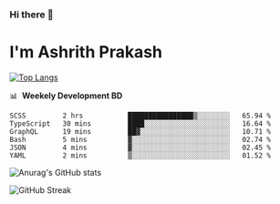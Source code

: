 ### Hi there 👋
# I'm Ashrith Prakash

[![Top Langs](https://github-readme-stats.vercel.app/api/top-langs/?username=xxcheckmatexx&count_private=true&include_all_commits=true&show_icons=true&line_height=20&title_color=FFFFFF&icon_color=FFFFFF&text_color=FFFFFF&bg_color=0D1117&langs_count=8)](https://github.com/anuraghazra/github-readme-stats)

📊 &nbsp;**Weekely Development BD**

<!--START_SECTION:waka-->

```text
SCSS         2 hrs           ████████████████▒░░░░░░░░   65.94 %
TypeScript   30 mins         ████░░░░░░░░░░░░░░░░░░░░░   16.64 %
GraphQL      19 mins         ██▓░░░░░░░░░░░░░░░░░░░░░░   10.71 %
Bash         5 mins          ▓░░░░░░░░░░░░░░░░░░░░░░░░   02.74 %
JSON         4 mins          ▓░░░░░░░░░░░░░░░░░░░░░░░░   02.45 %
YAML         2 mins          ▒░░░░░░░░░░░░░░░░░░░░░░░░   01.52 %
```

<!--END_SECTION:waka-->

![Anurag's GitHub stats](https://github-readme-stats.vercel.app/api?username=xxcheckmatexx&count_private=true&show_icons=true&theme=merko)  

![GitHub Streak](http://github-readme-streak-stats.herokuapp.com?user=xxcheckmatexx&theme=merko&hide_border=true&date_format=M%20j%5B%2C%20Y%5D&fire=DD0E0B)
<br/>
